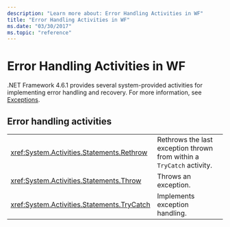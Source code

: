 ```yaml
---
description: "Learn more about: Error Handling Activities in WF"
title: "Error Handling Activities in WF"
ms.date: "03/30/2017"
ms.topic: "reference"
---
```

# Error Handling Activities in WF

.NET Framework 4.6.1 provides several system-provided activities for implementing error handling and recovery. For more information, see [Exceptions](exceptions.md).

## Error handling activities

|||
|-|-|
|<xref:System.Activities.Statements.Rethrow>|Rethrows the last exception thrown from within a `TryCatch` activity.|
|<xref:System.Activities.Statements.Throw>|Throws an exception.|
|<xref:System.Activities.Statements.TryCatch>|Implements exception handling.|
